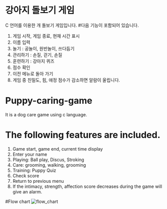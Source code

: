 # 강아지 돌보기 게임
 C 언어를 이용한 개 돌보기 게임입니다.
#다음 기능이 포함되어 있습니다.
   1. 게임 시작, 게임 종료, 현재 시간 표시
   2. 이름 입력
   3. 놀기 : 공놀이, 원반놀이, 쓰다듬기
   4. 관리하기 : 손질, 걷기, 손질
   5. 훈련하기 : 강아지 퀴즈
   6. 점수 확인
   7. 이전 메뉴로 돌아 가기
   8. 게임 중 친밀도, 힘, 애정 점수가 감소하면 알람이 울립니다.
   
 
# Puppy-caring-game
 It is a dog care game using c language.
# The following features are included.
  1. Game start, game end, current time display
  2. Enter your name
  3. Playing: Ball play, Discus, Stroking
  4. Care: grooming, walking, grooming
  5. Training: Puppy Quiz
  6. Check score
  7. Return to previous menu
  8. If the intimacy, strength, affection score decreases during the game will give an alarm.


#Flow chart
![flow_chart](https://user-images.githubusercontent.com/53829167/68491106-89935580-028d-11ea-8037-1554146cd79a.jpg)
